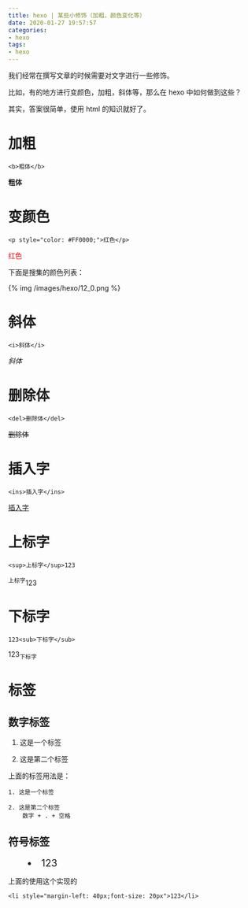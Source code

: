 ```yaml
---
title: hexo | 某些小修饰（加粗，颜色变化等）
date: 2020-01-27 19:57:57
categories:
- hexo
tags:
- hexo
---
```

我们经常在撰写文章的时候需要对文字进行一些修饰。

比如，有的地方进行变颜色，加粗，斜体等，那么在 hexo 中如何做到这些？

<!-- more -->

其实，答案很简单，使用 html 的知识就好了。

# 加粗

	<b>粗体</b>

<b>粗体</b>

# 变颜色

	<p style="color: #FF0000;">红色</p>

<p style="color: #FF0000;">红色</p>

下面是搜集的颜色列表：

{% img /images/hexo/12_0.png %}

# 斜体

	<i>斜体</i>

<i>斜体</i>

# 删除体

	<del>删除体</del>

<del>删除体</del>

# 插入字

	<ins>插入字</ins>

<ins>插入字</ins>

# 上标字
	
	<sup>上标字</sup>123

<sup>上标字</sup>123

# 下标字
	
	123<sub>下标字</sub>

123<sub>下标字</sub>

# 标签

## 数字标签

1. 这是一个标签

2. 这是第二个标签

上面的标签用法是：

	1. 这是一个标签

	2. 这是第二个标签
		数字 + . + 空格

## 符号标签

<li style="margin-left: 40px;font-size: 20px">123</li>

上面的使用这个实现的

	<li style="margin-left: 40px;font-size: 20px">123</li>

